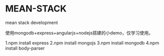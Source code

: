 # MEAN-STACK
mean stack development

使用mongodb+express+angularjs+nodejs搭建的小demo，仅学习使用。

1.npm install express
2.npm install mongojs
3.npm install mongodb
4.npm install body-parser
